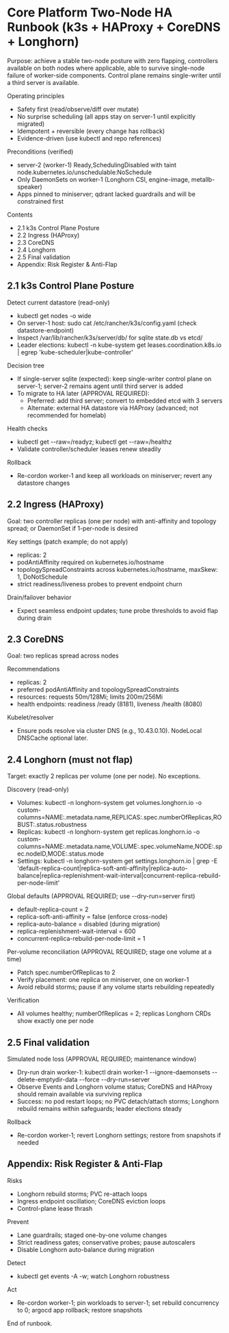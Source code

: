 # Core Platform Two-Node HA Runbook (k3s + HAProxy + CoreDNS + Longhorn)

Purpose: achieve a stable two-node posture with zero flapping, controllers available on both nodes where applicable, able to survive single-node failure of worker-side components. Control plane remains single-writer until a third server is available.

Operating principles
- Safety first (read/observe/diff over mutate)
- No surprise scheduling (all apps stay on server-1 until explicitly migrated)
- Idempotent + reversible (every change has rollback)
- Evidence-driven (use kubectl and repo references)

Preconditions (verified)
- server-2 (worker-1) Ready,SchedulingDisabled with taint node.kubernetes.io/unschedulable:NoSchedule
- Only DaemonSets on worker-1 (Longhorn CSI, engine-image, metallb-speaker)
- Apps pinned to miniserver; qdrant lacked guardrails and will be constrained first

Contents
- 2.1 k3s Control Plane Posture
- 2.2 Ingress (HAProxy)
- 2.3 CoreDNS
- 2.4 Longhorn
- 2.5 Final validation
- Appendix: Risk Register & Anti-Flap

## 2.1 k3s Control Plane Posture

Detect current datastore (read-only)
- kubectl get nodes -o wide
- On server-1 host: sudo cat /etc/rancher/k3s/config.yaml (check datastore-endpoint)
- Inspect /var/lib/rancher/k3s/server/db/ for sqlite state.db vs etcd/
- Leader elections: kubectl -n kube-system get leases.coordination.k8s.io | egrep 'kube-scheduler|kube-controller'

Decision tree
- If single-server sqlite (expected): keep single-writer control plane on server-1; server-2 remains agent until third server is added
- To migrate to HA later (APPROVAL REQUIRED):
  - Preferred: add third server; convert to embedded etcd with 3 servers
  - Alternate: external HA datastore via HAProxy (advanced; not recommended for homelab)

Health checks
- kubectl get --raw=/readyz; kubectl get --raw=/healthz
- Validate controller/scheduler leases renew steadily

Rollback
- Re-cordon worker-1 and keep all workloads on miniserver; revert any datastore changes

## 2.2 Ingress (HAProxy)

Goal: two controller replicas (one per node) with anti-affinity and topology spread; or DaemonSet if 1-per-node is desired

Key settings (patch example; do not apply)
- replicas: 2
- podAntiAffinity required on kubernetes.io/hostname
- topologySpreadConstraints across kubernetes.io/hostname, maxSkew: 1, DoNotSchedule
- strict readiness/liveness probes to prevent endpoint churn

Drain/failover behavior
- Expect seamless endpoint updates; tune probe thresholds to avoid flap during drain

## 2.3 CoreDNS

Goal: two replicas spread across nodes

Recommendations
- replicas: 2
- preferred podAntiAffinity and topologySpreadConstraints
- resources: requests 50m/128Mi; limits 200m/256Mi
- health endpoints: readiness /ready (8181), liveness /health (8080)

Kubelet/resolver
- Ensure pods resolve via cluster DNS (e.g., 10.43.0.10). NodeLocal DNSCache optional later.

## 2.4 Longhorn (must not flap)

Target: exactly 2 replicas per volume (one per node). No exceptions.

Discovery (read-only)
- Volumes: kubectl -n longhorn-system get volumes.longhorn.io -o custom-columns=NAME:.metadata.name,REPLICAS:.spec.numberOfReplicas,ROBUST:.status.robustness
- Replicas: kubectl -n longhorn-system get replicas.longhorn.io -o custom-columns=NAME:.metadata.name,VOLUME:.spec.volumeName,NODE:.spec.nodeID,MODE:.status.mode
- Settings: kubectl -n longhorn-system get settings.longhorn.io | grep -E 'default-replica-count|replica-soft-anti-affinity|replica-auto-balance|replica-replenishment-wait-interval|concurrent-replica-rebuild-per-node-limit'

Global defaults (APPROVAL REQUIRED; use --dry-run=server first)
- default-replica-count = 2
- replica-soft-anti-affinity = false (enforce cross-node)
- replica-auto-balance = disabled (during migration)
- replica-replenishment-wait-interval = 600
- concurrent-replica-rebuild-per-node-limit = 1

Per-volume reconciliation (APPROVAL REQUIRED; stage one volume at a time)
- Patch spec.numberOfReplicas to 2
- Verify placement: one replica on miniserver, one on worker-1
- Avoid rebuild storms; pause if any volume starts rebuilding repeatedly

Verification
- All volumes healthy; numberOfReplicas = 2; replicas Longhorn CRDs show exactly one per node

## 2.5 Final validation

Simulated node loss (APPROVAL REQUIRED; maintenance window)
- Dry-run drain worker-1: kubectl drain worker-1 --ignore-daemonsets --delete-emptydir-data --force --dry-run=server
- Observe Events and Longhorn volume status; CoreDNS and HAProxy should remain available via surviving replica
- Success: no pod restart loops; no PVC detach/attach storms; Longhorn rebuild remains within safeguards; leader elections steady

Rollback
- Re-cordon worker-1; revert Longhorn settings; restore from snapshots if needed

## Appendix: Risk Register & Anti-Flap

Risks
- Longhorn rebuild storms; PVC re-attach loops
- Ingress endpoint oscillation; CoreDNS eviction loops
- Control-plane lease thrash

Prevent
- Lane guardrails; staged one-by-one volume changes
- Strict readiness gates; conservative probes; pause autoscalers
- Disable Longhorn auto-balance during migration

Detect
- kubectl get events -A -w; watch Longhorn robustness

Act
- Re-cordon worker-1; pin workloads to server-1; set rebuild concurrency to 0; argocd app rollback; restore snapshots

End of runbook.